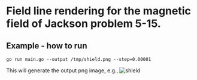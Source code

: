 # Field line rendering for the magnetic field of Jackson problem 5-15.
## Example - how to run
```
go run main.go --output /tmp/shield.png --step=0.00001
```

This will generate the output png image, e.g.,
![shield](https://github.com/euphoricrhino/jackson-em-notes/assets/107862003/c2ccb845-a253-46a8-9c23-5cd3d41a7f74)

